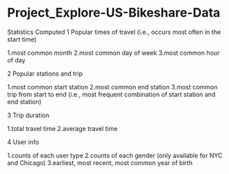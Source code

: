 # Project_Explore-US-Bikeshare-Data


Statistics Computed
1 Popular times of travel (i.e., occurs most often in the start time)

1.most common month
2.most common day of week
3.most common hour of day

2 Popular stations and trip

1.most common start station
2.most common end station
3.most common trip from start to end (i.e., most frequent combination of start station and end station)

3 Trip duration

1.total travel time
2.average travel time

4 User info

1.counts of each user type
2.counts of each gender (only available for NYC and Chicago)
3.earliest, most recent, most common year of birth
